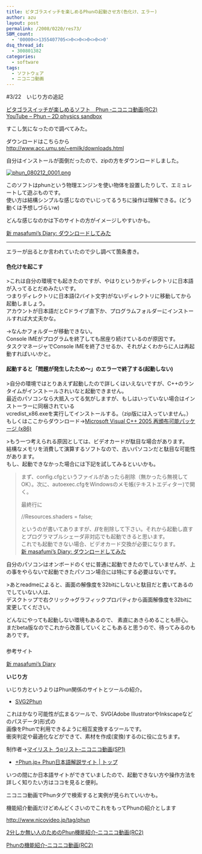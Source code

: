 ```yaml
---
title: ピタゴラスイッチを楽しめるPhunの起動させ方(色化け、エラー)
author: azu
layout: post
permalink: /2008/0220/res73/
SBM_count:
  - '00000<>1355407705<>0<>0<>0<>0<>0'
dsq_thread_id:
  - 300801382
categories:
  - software
tags:
  - ソフトウェア
  - ニコニコ動画
---
```

<p>#3/22　いじり方の追記</p>
<p><a href="http://www.nicovideo.jp/watch/sm2364169">ピタゴラスイッチが楽しめるソフト　Phun ‐ニコニコ動画(RC2)<br />
</a><a href="http://www.youtube.com/watch?v=0H5g9VS0ENM">YouTube &#8211; Phun &#8211; 2D physics sandbox</a><a href="http://www.nicovideo.jp/watch/sm2364169"><br />
</a></p>
<p>すこし気になったので調べてみた。</p>
<p>ダウンロードはこちらから<br />
<a href="http://www.acc.umu.se/%7Eemilk/downloads.html" target="_blank">http://www.acc.umu.se/~emilk/downloads.html</a></p>
<p>自分はインストールが面倒だったので、zipの方をダウンロードしました。</p>
<p><a href="http://efcl.info/wp-content/uploads/2008/02/phun_080212_0001.png" title="phun_080212_0001.png"><img src="http://efcl.info/wp-content/uploads/2008/02/phun_080212_0001.thumbnail.png" alt="phun_080212_0001.png" /></a></p>
<p>このソフトはphunという物理エンジンを使い物体を設置したりして、エミュレートして遊ぶものです。<br />
使い方は結構シンプルな感じなのでいじってるうちに操作は理解できる。(どう動くは予想しづらいw)</p>
<p>どんな感じなのかは下のサイトの方がイメージしやすいかも。</p>
<p><a href="http://masafumi.cocolog-nifty.com/masafumis_diary/2008/02/post_715f.html">新 masafumi&#8217;s Diary: ダウンロードしてみた</a></p>
<hr /> エラーが出るとか言われていたので少し調べて箇条書き。</p>
<h4> 色化けを起こす</h4>
<p>&gt;これは自分の環境でも起きたのですが、やはりというかディレクトリに日本語が入ってるとだめみたいです。<br />
つまりディレクトリに日本語(2バイト文字)がないディレクトリに移動してから起動しましょう。<br />
アカウントが日本語だとCドライブ直下か、プログラムフォルダーにインストールすれば大丈夫かな。</p>
<p>→なんかフォルダーが移動できない。<br />
Console IMEがプログラムを終了しても居座り続けているのが原因です。<br />
タスクマネージャでConsole IMEを終了させるか、それがよくわからに人は再起動すればいいかと。</p>
<h4> 起動すると「問題が発生したため～」のエラーで終了する(起動しない)</h4>
<p>&gt;自分の環境ではとりあえず起動したので詳しくはいえないですが、C++のランタイムがインストールされいなと起動できません。<br />
最近のパソコンなら大抵入ってる気がしますが、もしはいっていない場合はインストーラーに同梱されている<br />
vcredist_x86.exeを実行してインストールする。（zip版には入っていません。）<br />
もしくはここからダウンロード→<a href="http://www.microsoft.com/downloads/details.aspx?FamilyID=32bc1bee-a3f9-4c13-9c99-220b62a191ee&amp;DisplayLang=ja">Microsoft Visual C++ 2005 再頒布可能パッケージ (x86)</a></p>
<p>&gt;もう一つ考えられる原因としては、ビデオカードが駄目な場合があります。<br />
結構なメモリを消費して演算するソフトなので、古いパソコンだと駄目な可能性があります。<br />
もし、起動できなかった場合には下記を試してみるといいかも。</p>
<blockquote><p>まず、config.cfgというファイルがあったら削除（無かったら無視してOK）。次に、autoexec.cfgをWindowsのメモ帳(テキストエディター)で開く。</p>
<p>最終行に</p>
<p>//Resources.shaders = false;</p>
<p>というのが書いてありますが、<strong>//</strong>を削除して下さい。それから起動し直すとプログラマブルシェーダ非対応でも起動できると思います。<br />
これでも起動できない場合、ビデオカード交換が必要になります。<br />
<a href="http://masafumi.cocolog-nifty.com/masafumis_diary/2008/02/post_715f.html">新 masafumi&#8217;s Diary: ダウンロードしてみた</a></p>
</blockquote>
<p>自分のパソコンはオンボードのくせに普通に起動できたのでしていませんが、上の事をやらないで起動できたパソコン場合には特にする必要はないです。</p>
<p>&gt;あとreadmeによると、画面の解像度を32bitにしないと駄目だと書いてあるのでしていない人は、<br />
デスクトップで右クリック→グラフィックプロパティから画面解像度を32bitに変更してください。</p>
<p>どんなにやっても起動しない環境もあるので、 素直にあきらめることも肝心。<br />
まだbeta版なのでこれから改善していくとこもあると思うので、待ってみるのもありです。</p>
<blockquote></blockquote>
<h5></h5>
<p>参考サイト</p>
<p><a href="http://masafumi.cocolog-nifty.com/masafumis_diary/" accesskey="1">新 masafumi&#8217;s Diary</a></p>
<p><strong>いじり方</strong></p>
<p>いじり方というよりはPhun関係のサイトとツールの紹介。</p>
<ul>
<li><a href="http://www.geocities.jp/int_real_float/svg2phun/">SVG2Phun</a></li>
</ul>
<p>これはかなり可能性が広まるツールで、SVG(Adobe IllustratorやInkscapeなどのパスデータ)形式の<br />
画像をPhunで利用できるように相互変換するツールです。<br />
衝突判定や最適化などができて、素材を作成(変換)するのに役に立ちます。</p>
<p>制作者→<a href="http://www.nicovideo.jp/mylist/4517160">マイリスト うpリスト‐ニコニコ動画(SP1)</a></p>
<ul>
<li><a href="http://www.phun.jp/">+Phun.jp+ Phun日本語解説サイト | トップ</a></li>
</ul>
<p>いつの間にか日本語サイトができていましたので、起動できない方や操作方法を詳しく知りたい方はココを見ると便利。</p>
<p>ニコニコ動画でPhunタグで検索すると実例が見られていいかも。</p>
<p>機能紹介動画だけどめんどくさいのでこれをもってPhunの紹介とします</p>
<p><a href="http://www.nicovideo.jp/tag/phun" target="_blank">http://www.nicovideo.jp/tag/phun</a></p>
<p><a href="http://www.nicovideo.jp/watch/sm2388837" target="_blank">2分しか無い人のためのPhun機能紹介‐ニコニコ動画(RC2)</a></p>
<p><a href="http://www.nicovideo.jp/watch/sm2415277" target="_blank">Phunの機能紹介‐ニコニコ動画(RC2)</a></p>
